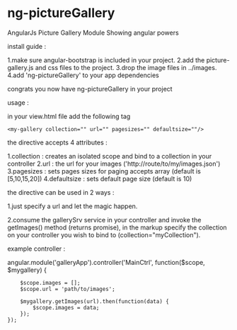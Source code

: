 ng-pictureGallery
=================

AngularJs Picture Gallery Module
Showing angular powers

 

install guide :

1.make sure angular-bootstrap is included in your project.
2.add the picture-gallery.js and css files to the project.
3.drop the image files in ../images.
4.add 'ng-pictureGallery' to your app dependencies

congrats you now have ng-pictureGallery in your project


usage :

in your view.html file add the following tag 

    <my-gallery collection="" url="" pagesizes="" defaultsize=""/>    


the directive accepts 4 attributes :

1.collection  : creates an isolated scope and bind to a collection in your controller
2.url         : the url for your images ('http://route/to/my/images.json')
3.pagesizes   : sets pages sizes for paging accepts array (default is [5,10,15,20])
4.defaultsize : sets default page size (default is 10)

the directive can be used in 2 ways :

1.just specify a url and let the magic happen.

2.consume the gallerySrv service in your controller 
and invoke the getImages() method (returns promise),
in the markup specify the collection on your controller 
you wish to bind to (collection="myCollection").

example controller :


angular.module('galleryApp').controller('MainCtrl',
    function($scope, $mygallery) {

        $scope.images = [];
        $scope.url = 'path/to/images';       

        $mygallery.getImages(url).then(function(data) {
            $scope.images = data;
        });
    });

 <my-gallery collection="images"/>
